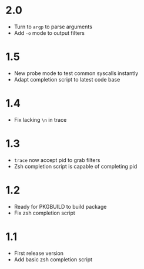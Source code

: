 # 2.0
* Turn to `argp` to parse arguments
* Add `-o` mode to output filters
# 1.5
* New probe mode to test common syscalls instantly
* Adapt completion script to latest code base
# 1.4
* Fix lacking `\n` in trace
# 1.3
* `trace` now accept pid to grab filters
* Zsh completion script is capable of completing pid
# 1.2
* Ready for PKGBUILD to build package
* Fix zsh completion script
# 1.1
* First release version
* Add basic zsh completion script
